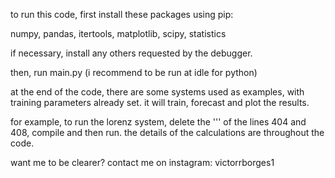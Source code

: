 to run this code, first install these packages using pip:

numpy, pandas, itertools, matplotlib, scipy, statistics

if necessary, install any others requested by the debugger.

then, run main.py (i recommend to be run at idle for python)

at the end of the code, there are some systems used as examples, with training parameters already set. it will train, forecast and plot the results.

for example, to run the lorenz system, delete the ''' of the lines 404 and 408, compile and then run. the details of the calculations are throughout the code.

want me to be clearer? contact me on instagram: victorrborges1
